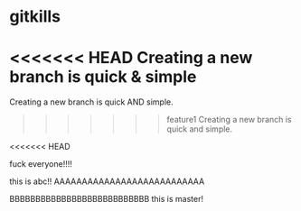 # gitkills
<<<<<<< HEAD
Creating a new branch is quick & simple
=======
Creating a new branch is quick AND simple.
>>>>>>> feature1
Creating a new branch is quick and simple.

<<<<<<< HEAD

fuck everyone!!!!

this is abc!!
AAAAAAAAAAAAAAAAAAAAAAAAAAA


BBBBBBBBBBBBBBBBBBBBBBBBBBB
this is master!
